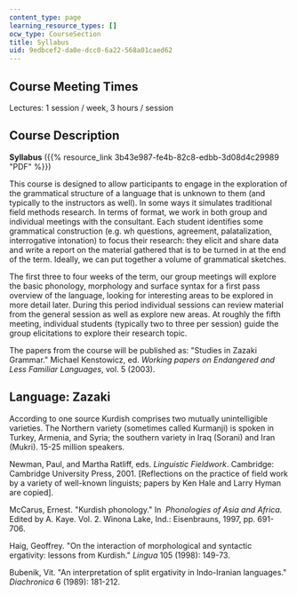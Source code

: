 ```yaml
---
content_type: page
learning_resource_types: []
ocw_type: CourseSection
title: Syllabus
uid: 9edbcef2-da0e-dcc0-6a22-568a01caed62
---
```


Course Meeting Times
--------------------

Lectures: 1 session / week, 3 hours / session

Course Description
------------------

**Syllabus** ({{% resource_link 3b43e987-fe4b-82c8-edbb-3d08d4c29989 "PDF" %}})

This course is designed to allow participants to engage in the exploration of the grammatical structure of a language that is unknown to them (and typically to the instructors as well). In some ways it simulates traditional field methods research. In terms of format, we work in both group and individual meetings with the consultant. Each student identifies some grammatical construction (e.g. wh questions, agreement, palatalization, interrogative intonation) to focus their research: they elicit and share data and write a report on the material gathered that is to be turned in at the end of the term. Ideally, we can put together a volume of grammatical sketches.

The first three to four weeks of the term, our group meetings will explore the basic phonology, morphology and surface syntax for a first pass overview of the language, looking for interesting areas to be explored in more detail later. During this period individual sessions can review material from the general session as well as explore new areas. At roughly the fifth meeting, individual students (typically two to three per session) guide the group elicitations to explore their research topic.

The papers from the course will be published as: "Studies in Zazaki Grammar." Michael Kenstowicz, ed. _Working papers on Endangered and Less Familiar Languages_, vol. 5 (2003).

Language: Zazaki
----------------

According to one source Kurdish comprises two mutually unintelligible varieties. The Northern variety (sometimes called Kurmanji) is spoken in Turkey, Armenia, and Syria; the southern variety in Iraq (Sorani) and Iran (Mukri). 15-25 million speakers.

Newman, Paul, and Martha Ratliff, eds. _Linguistic Fieldwork_. Cambridge: Cambridge University Press, 2001. \[Reflections on the practice of field work by a variety of well-known linguists; papers by Ken Hale and Larry Hyman are copied\].

McCarus, Ernest. "Kurdish phonology." In  _Phonologies of Asia and Africa._ Edited by A. Kaye. Vol. 2. Winona Lake, Ind.: Eisenbrauns, 1997, pp. 691-706.

Haig, Geoffrey. "On the interaction of morphological and syntactic ergativity: lessons from Kurdish." _Lingua_ 105 (1998): 149-73.

Bubenik, Vit. "An interpretation of split ergativity in Indo-Iranian languages." _Diachronica_ 6 (1989): 181-212.